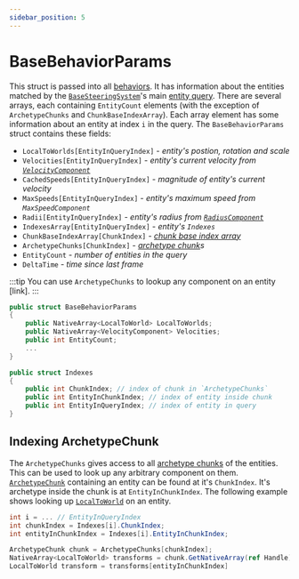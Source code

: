 ```yaml
---
sidebar_position: 5
---
```


# BaseBehaviorParams

This struct is passed into all [behaviors](/docs/category/behaviors). It has information about the entities matched by the [`BaseSteeringSystem`](/docs/documentation-core/base-system/BaseSteeringSystem)'s main [entity query](/docs/documentation-core/queries/entity-queries). There are several arrays, each containing `EntityCount` elements (with the exception of `ArchetypeChunks` and `ChunkBaseIndexArray`). Each array element has some information about an entity at index `i` in the query. The `BaseBehaviorParams` struct contains these fields:

- `LocalToWorlds[EntityInQueryIndex]` - *entity's postion, rotation and scale*
- `Velocities[EntityInQueryIndex]` - *entity's current velocity from [`VelocityComponent`](/docs/documentation-core/base-system/steering-entity)*
- `CachedSpeeds[EntityInQueryIndex]` - *magnitude of entity's current velocity*
- `MaxSpeeds[EntityInQueryIndex]` - *entity's maximum speed from `MaxSpeedComponent`*
- `Radii[EntityInQueryIndex]` - *entity's radius from [`RadiusComponent`](/docs/documentation-core/base-system/steering-entity)*
- `IndexesArray[EntityInQueryIndex]` - *entity's `Indexes`* 
- `ChunkBaseIndexArray[ChunkIndex]` - *[chunk base index array](https://docs.unity3d.com/Packages/com.unity.entities@1.3/api/Unity.Entities.EntityQuery.CalculateBaseEntityIndexArrayAsync.html)*
- `ArchetypeChunks[ChunkIndex]` - *[archetype chunk](https://docs.unity3d.com/Packages/com.unity.entities@1.3/manual/concepts-archetypes.html)s*
- `EntityCount` - *number of entities in the query*
- `DeltaTime` - *time since last frame*

:::tip
You can use `ArchetypeChunks` to lookup any component on an entity [link].
:::

```csharp title="BaseBehaviorParams.cs"
public struct BaseBehaviorParams
{
    public NativeArray<LocalToWorld> LocalToWorlds;
    public NativeArray<VelocityComponent> Velocities;
    public int EntityCount;
    ...
}

public struct Indexes
{
    public int ChunkIndex; // index of chunk in `ArchetypeChunks`
    public int EntityInChunkIndex; // index of entity inside chunk
    public int EntityInQueryIndex; // index of entity in query
}
```

## Indexing ArchetypeChunk

The `ArchetypeChunks` gives access to all [archetype chunks](https://docs.unity3d.com/Packages/com.unity.entities@1.0/manual/concepts-archetypes.html) of the entities. This can be used to look up any arbitrary component on them. [`ArchetypeChunk`](https://docs.unity3d.com/Packages/com.unity.entities@1.0/manual/concepts-archetypes.html) containing an entity can be found at it's `ChunkIndex`. It's archetype inside the chunk is at `EntityInChunkIndex`. The following example shows looking up [`LocalToWorld`](https://docs.unity3d.com/Packages/com.unity.entities@1.3/manual/transforms-concepts.html) on an entity. 

```csharp title=""
int i = ... // EntityInQueryIndex
int chunkIndex = Indexes[i].ChunkIndex;
int entityInChunkIndex = Indexes[i].EntityInChunkIndex;

ArchetypeChunk chunk = ArchetypeChunks[chunkIndex];
NativeArray<LocalToWorld> transforms = chunk.GetNativeArray(ref Handle);
LocalToWorld transform = transforms[entityInChunkIndex]
```